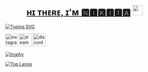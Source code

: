 <h1 align="center"><a href="https://www.youtube.com/watch?v=dQw4w9WgXcQ" target="_blank">ʜɪ ᴛʜᴇʀᴇ, ɪ'ᴍ 🅽🅸🅺🅸🆃🅰</a> 
<img src="https://github.com/blackcater/blackcater/raw/main/images/Hi.gif" height="32"/></h1>
<a href="https://git.io/typing-svg"><img src="https://readme-typing-svg.herokuapp.com?font=Fira+Code&pause=1000&random=false&width=435&lines=%F0%9D%95%8A%F0%9D%95%A0%F0%9D%95%9E%F0%9D%95%96%F0%9D%95%93%F0%9D%95%A0%F0%9D%95%95%F0%9D%95%AA+%F0%9D%95%9D%F0%9D%95%9A%F0%9D%95%A5%F0%9D%95%96+%F0%9D%95%9E%F0%9D%95%92%F0%9D%95%9F...+%F0%9D%94%B8%F0%9D%95%9F%F0%9D%95%95+%F0%9D%95%9D%F0%9D%95%A0%F0%9D%95%A7%F0%9D%95%96+%F0%9D%95%A4%F0%9D%95%9D%F0%9D%95%96%F0%9D%95%96%F0%9D%95%A1" alt="Typing SVG" /></a>


[<img src='https://cdn.jsdelivr.net/npm/simple-icons@3.0.1/icons/instagram.svg' alt='instagram' height='40'>](https://www.instagram.com/no_whale52/)  [<img src='https://cdn.jsdelivr.net/npm/simple-icons@3.0.1/icons/steam.svg' alt='steam' height='40'>](https://steamcommunity.com/profiles/76561198409380391/)  [<img src='https://cdn.jsdelivr.net/npm/simple-icons@3.0.1/icons/discord.svg' alt='discord' height='40'>](https://discord.com/users/no_wh4le/)  

[![trophy](https://github-profile-trophy.vercel.app/?username=AceWhale)](https://github.com/ryo-ma/github-profile-trophy)

[![Top Langs](https://github-readme-stats.vercel.app/api/top-langs/?username=AceWhale)](https://github.com/anuraghazra/github-readme-stats)



<!--
**AceWhale/AceWhale** is a ✨ _special_ ✨ repository because its `README.md` (this file) appears on your GitHub profile.

Here are some ideas to get you started:

- 🔭 I’m currently working on ...
- 🌱 I’m currently learning ...
- 👯 I’m looking to collaborate on ...
- 🤔 I’m looking for help with ...
- 💬 Ask me about ...
- 📫 How to reach me: ...
- 😄 Pronouns: ...
- ⚡ Fun fact: ...
-->
